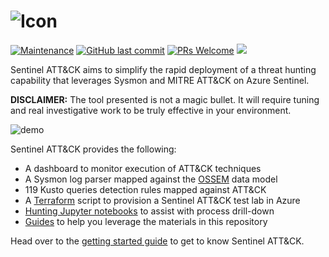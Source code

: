 ![Icon](https://github.com/netevert/sentinel-attack/blob/master/docs/logo.png)
=========

[![Maintenance](https://img.shields.io/maintenance/yes/2019.svg?style=flat-square)]()
[![GitHub last commit](https://img.shields.io/github/last-commit/BlueTeamToolkit/sentinel-attack.svg?style=flat-square)](https://github.com/BlueTeamToolkit/sentinel-attack/commit/master)
[![PRs Welcome](https://img.shields.io/badge/PRs-welcome-brightgreen.svg?style=flat-square)](http://makeapullrequest.com)
![](https://img.shields.io/badge/2019-DEF%20CON%2027-blueviolet?style=flat-square)

Sentinel ATT&CK aims to simplify the rapid deployment of a threat hunting capability that leverages Sysmon and MITRE ATT&CK on Azure Sentinel.

**DISCLAIMER:** The tool presented is not a magic bullet. It will require tuning and real investigative work to be truly effective in your environment.

 ![demo](https://github.com/BlueTeamToolkit/sentinel-attack/blob/defcon/docs/demo.gif)

 Sentinel ATT&CK provides the following:
 - A dashboard to monitor execution of ATT&CK techniques 
 - A Sysmon log parser mapped against the [OSSEM](https://github.com/Cyb3rWard0g/OSSEM) data model
 - 119 Kusto queries detection rules mapped against ATT&CK
 - A [Terraform](https://www.terraform.io/) script to provision a Sentinel ATT&CK test lab in Azure
 - [Hunting Jupyter notebooks](https://github.com/BlueTeamToolkit/sentinel-attack/tree/defcon/hunting) to assist with process drill-down 
 - [Guides](https://github.com/BlueTeamToolkit/sentinel-attack/tree/defcon/guides) to help you leverage the materials in this repository

Head over to the [getting started guide](https://github.com/BlueTeamToolkit/sentinel-attack/tree/defcon/guides/getting-started.md) to get to know Sentinel ATT&CK.
